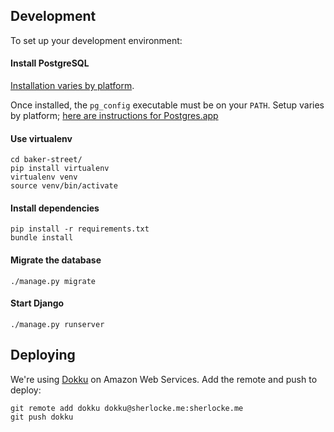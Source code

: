 ## Development

To set up your development environment:

#### Install PostgreSQL

[Installation varies by platform](http://www.postgresql.org/download/).

Once installed, the `pg_config` executable must be on your `PATH`.
Setup varies by platform; [here are instructions for Postgres.app](http://postgresapp.com/documentation/cli-tools.html)

#### Use virtualenv

```shell
cd baker-street/
pip install virtualenv
virtualenv venv
source venv/bin/activate
```

#### Install dependencies

```shell
pip install -r requirements.txt
bundle install
```

#### Migrate the database

```shell
./manage.py migrate
```

#### Start Django

```shell
./manage.py runserver
```

## Deploying

We're using [Dokku][dokku] on Amazon Web Services. Add the remote and push to deploy:

```shell
git remote add dokku dokku@sherlocke.me:sherlocke.me
git push dokku
```

[dokku]: https://github.com/progrium/dokku
